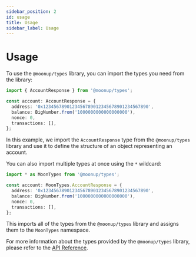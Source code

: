 ```yaml
---
sidebar_position: 2
id: usage
title: Usage
sidebar_label: Usage 
---
```

# Usage

To use the `@moonup/types` library, you can import the types you need from the library:

```typescript
import { AccountResponse } from '@moonup/types';

const account: AccountResponse = {
  address: '0x1234567890123456789012345678901234567890',
  balance: BigNumber.from('1000000000000000000'),
  nonce: 0,
  transactions: [],
};
```

In this example, we import the `AccountResponse` type from the `@moonup/types` library and use it to define the structure of an object representing an account.

You can also import multiple types at once using the `*` wildcard:

```typescript
import * as MoonTypes from '@moonup/types';

const account: MoonTypes.AccountResponse = {
  address: '0x1234567890123456789012345678901234567890',
  balance: BigNumber.from('1000000000000000000'),
  nonce: 0,
  transactions: [],
};
```

This imports all of the types from the `@moonup/types` library and assigns them to the `MoonTypes` namespace.

For more information about the types provided by the `@moonup/types` library, please refer to the [API Reference](./api-reference.md).